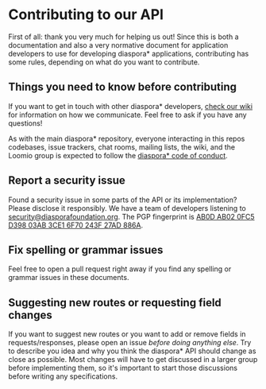 # Contributing to our API

First of all: thank you very much for helping us out! Since this is both a documentation and also a very normative document for application developers to use for developing diaspora\* applications, contributing has some rules, depending on what do you want to contribute.

## Things you need to know before contributing

If you want to get in touch with other diaspora\* developers, [check our wiki][how-we-communicate] for information on how we communicate. Feel free to ask if you have any questions!

As with the main diaspora\* repository, everyone interacting in this repos codebases, issue trackers, chat rooms, mailing lists, the wiki, and the Loomio group is expected to follow the [diaspora\* code of conduct][code-of-conduct].

## Report a security issue

Found a security issue in some parts of the API or its implementation? Please disclose it responsibly. We have a team of developers listening to [security@diasporafoundation.org][sec-mail]. The PGP fingerprint is [AB0D AB02 0FC5 D398 03AB 3CE1 6F70 243F 27AD 886A][pgp].

## Fix spelling or grammar issues

Feel free to open a pull request right away if you find any spelling or grammar issues in these documents.

## Suggesting new routes or requesting field changes

If you want to suggest new routes or you want to add or remove fields in requests/responses, please open an issue *before doing anything else*. Try to describe you idea and why you think the diaspora\* API should change as close as possible. Most changes will have to get discussed in a larger group before implementing them, so it's important to start those discussions before writing any specifications.

[code-of-conduct]: https://github.com/diaspora/diaspora/blob/develop/CODE_OF_CONDUCT.md
[how-we-communicate]: https://wiki.diasporafoundation.org/How_we_communicate
[pgp]: https://pgp.mit.edu/pks/lookup?op=get&search=0x6F70243F27AD886A
[sec-mail]: mailto:security@diasporafoundation.org
